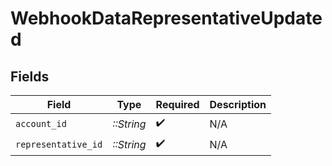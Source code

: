 # WebhookDataRepresentativeUpdated


## Fields

| Field               | Type                | Required            | Description         |
| ------------------- | ------------------- | ------------------- | ------------------- |
| `account_id`        | *::String*          | :heavy_check_mark:  | N/A                 |
| `representative_id` | *::String*          | :heavy_check_mark:  | N/A                 |